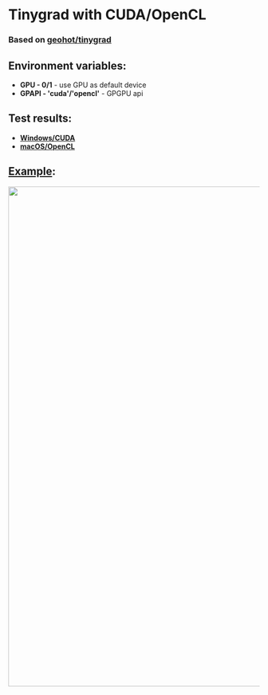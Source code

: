 # Tinygrad with CUDA/OpenCL
### Based on [geohot/tinygrad](https://github.com/geohot/tinygrad)

## Environment variables:
- **GPU - 0/1** - use GPU as default device
- **GPAPI - 'cuda'/'opencl'** - GPGPU api

## Test results:
- [**Windows/CUDA**](https://htmlpreview.github.io/?https://github.com/dredwardhyde/tinygrad-universal/blob/main/Test%20Results%20-%20Windows%26CUDA.html)
- [**macOS/OpenCL**](https://htmlpreview.github.io/?https://github.com/dredwardhyde/tinygrad-universal/blob/main/Test%20Results%20-%20macOS%26OpenCL.html)

## [Example](https://github.com/dredwardhyde/tinygrad-universal/blob/main/example.py):
<img src="https://raw.githubusercontent.com/dredwardhyde/tinygrad-universal/main/example.png" width="1000"/>  